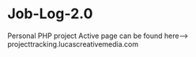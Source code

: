 # Job-Log-2.0
Personal PHP project
Active page can be found here--> projecttracking.lucascreativemedia.com
